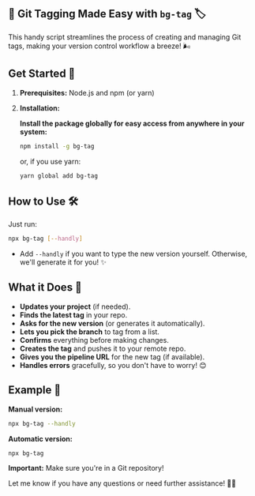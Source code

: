 ## 🚀 Git Tagging Made Easy with `bg-tag` 🏷️

This handy script streamlines the process of creating and managing Git tags, making your version control workflow a breeze! 🌬️

## Get Started 💪

1. **Prerequisites:** Node.js and npm (or yarn)
2. **Installation:**

   **Install the package globally for easy access from anywhere in your system:**

   ```bash
   npm install -g bg-tag
   ```

   or, if you use yarn:

   ```bash
   yarn global add bg-tag
   ```

## How to Use 🛠️

Just run:

```bash
npx bg-tag [--handly]
```

- Add `--handly` if you want to type the new version yourself. Otherwise, we'll generate it for you! ✨

## What it Does 🤖

- **Updates your project** (if needed).
- **Finds the latest tag** in your repo.
- **Asks for the new version** (or generates it automatically).
- **Lets you pick the branch** to tag from a list.
- **Confirms** everything before making changes.
- **Creates the tag** and pushes it to your remote repo.
- **Gives you the pipeline URL** for the new tag (if available).
- **Handles errors** gracefully, so you don't have to worry! 😊

## Example 🎉

**Manual version:**

```bash
npx bg-tag --handly
```

**Automatic version:**

```bash
npx bg-tag
```

**Important:** Make sure you're in a Git repository!

Let me know if you have any questions or need further assistance! 🙋‍♀️ 
